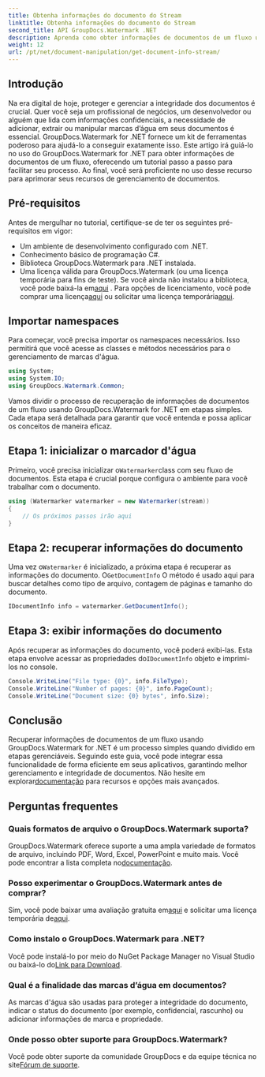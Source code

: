 ```yaml
---
title: Obtenha informações do documento do Stream
linktitle: Obtenha informações do documento do Stream
second_title: API GroupDocs.Watermark .NET
description: Aprenda como obter informações de documentos de um fluxo usando GroupDocs.Watermark for .NET com este guia passo a passo. Seus recursos de gerenciamento de documentos sem esforço.
weight: 12
url: /pt/net/document-manipulation/get-document-info-stream/
---
```

## Introdução
Na era digital de hoje, proteger e gerenciar a integridade dos documentos é crucial. Quer você seja um profissional de negócios, um desenvolvedor ou alguém que lida com informações confidenciais, a necessidade de adicionar, extrair ou manipular marcas d’água em seus documentos é essencial. GroupDocs.Watermark for .NET fornece um kit de ferramentas poderoso para ajudá-lo a conseguir exatamente isso. Este artigo irá guiá-lo no uso do GroupDocs.Watermark for .NET para obter informações de documentos de um fluxo, oferecendo um tutorial passo a passo para facilitar seu processo. Ao final, você será proficiente no uso desse recurso para aprimorar seus recursos de gerenciamento de documentos.
## Pré-requisitos
Antes de mergulhar no tutorial, certifique-se de ter os seguintes pré-requisitos em vigor:
- Um ambiente de desenvolvimento configurado com .NET.
- Conhecimento básico de programação C#.
- Biblioteca GroupDocs.Watermark para .NET instalada.
- Uma licença válida para GroupDocs.Watermark (ou uma licença temporária para fins de teste).
 Se você ainda não instalou a biblioteca, você pode baixá-la em[aqui](https://releases.groupdocs.com/Watermark/net/) . Para opções de licenciamento, você pode comprar uma licença[aqui](https://purchase.groupdocs.com/buy) ou solicitar uma licença temporária[aqui](https://purchase.groupdocs.com/temporary-license/).
## Importar namespaces
Para começar, você precisa importar os namespaces necessários. Isso permitirá que você acesse as classes e métodos necessários para o gerenciamento de marcas d'água.
```csharp
using System;
using System.IO;
using GroupDocs.Watermark.Common;
```
Vamos dividir o processo de recuperação de informações de documentos de um fluxo usando GroupDocs.Watermark for .NET em etapas simples. Cada etapa será detalhada para garantir que você entenda e possa aplicar os conceitos de maneira eficaz.
## Etapa 1: inicializar o marcador d'água
 Primeiro, você precisa inicializar o`Watermarker`class com seu fluxo de documentos. Esta etapa é crucial porque configura o ambiente para você trabalhar com o documento.
```csharp
using (Watermarker watermarker = new Watermarker(stream))
{
    // Os próximos passos irão aqui
}
```
## Etapa 2: recuperar informações do documento
 Uma vez o`Watermarker` é inicializado, a próxima etapa é recuperar as informações do documento. O`GetDocumentInfo` O método é usado aqui para buscar detalhes como tipo de arquivo, contagem de páginas e tamanho do documento.
```csharp
IDocumentInfo info = watermarker.GetDocumentInfo();
```
## Etapa 3: exibir informações do documento
 Após recuperar as informações do documento, você poderá exibi-las. Esta etapa envolve acessar as propriedades do`IDocumentInfo` objeto e imprimi-los no console.
```csharp
Console.WriteLine("File type: {0}", info.FileType);
Console.WriteLine("Number of pages: {0}", info.PageCount);
Console.WriteLine("Document size: {0} bytes", info.Size);
```

## Conclusão
 Recuperar informações de documentos de um fluxo usando GroupDocs.Watermark for .NET é um processo simples quando dividido em etapas gerenciáveis. Seguindo este guia, você pode integrar essa funcionalidade de forma eficiente em seus aplicativos, garantindo melhor gerenciamento e integridade de documentos. Não hesite em explorar[documentação](https://tutorials.groupdocs.com/Watermark/net/) para recursos e opções mais avançados.
## Perguntas frequentes
### Quais formatos de arquivo o GroupDocs.Watermark suporta?
 GroupDocs.Watermark oferece suporte a uma ampla variedade de formatos de arquivo, incluindo PDF, Word, Excel, PowerPoint e muito mais. Você pode encontrar a lista completa no[documentação](https://tutorials.groupdocs.com/Watermark/net/).
### Posso experimentar o GroupDocs.Watermark antes de comprar?
 Sim, você pode baixar uma avaliação gratuita em[aqui](https://releases.groupdocs.com/) e solicitar uma licença temporária de[aqui](https://purchase.groupdocs.com/temporary-license/).
### Como instalo o GroupDocs.Watermark para .NET?
 Você pode instalá-lo por meio do NuGet Package Manager no Visual Studio ou baixá-lo do[Link para Download](https://releases.groupdocs.com/Watermark/net/).
### Qual é a finalidade das marcas d’água em documentos?
As marcas d'água são usadas para proteger a integridade do documento, indicar o status do documento (por exemplo, confidencial, rascunho) ou adicionar informações de marca e propriedade.
### Onde posso obter suporte para GroupDocs.Watermark?
 Você pode obter suporte da comunidade GroupDocs e da equipe técnica no site[Fórum de suporte](https://forum.groupdocs.com/c/watermark/19).